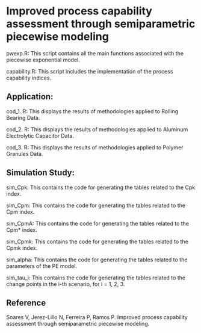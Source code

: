 # Improved process capability assessment through semiparametric piecewise modeling

pwexp.R: This script contains all the main functions associated with the piecewise exponential model.

capability.R: This script includes the implementation of the process capability indices.

## Application:

cod_1. R: This displays the results of methodologies applied to Rolling Bearing Data.

cod_2. R: This displays the results of methodologies applied to Aluminum Electrolytic Capacitor Data.

cod_3. R: This displays the results of methodologies applied to Polymer Granules Data.

## Simulation Study:

sim_Cpk: This contains the code for generating the tables related to the Cpk index.

sim_Cpm: This contains the code for generating the tables related to the Cpm index.

sim_CpmA: This contains the code for generating the tables related to the Cpm* index.

sim_Cpmk: This contains the code for generating the tables related to the Cpmk index.

sim_alpha: This contains the code for generating the tables related to the parameters of the PE model.

sim_tau_i: This contains the code for generating the tables related to the change points in the i-th scenario, 
for i = 1, 2, 3.

## Reference
Soares V, Jerez-Lillo N, Ferreira P, Ramos P. Improved process capability assessment through semiparametric piecewise modeling.
